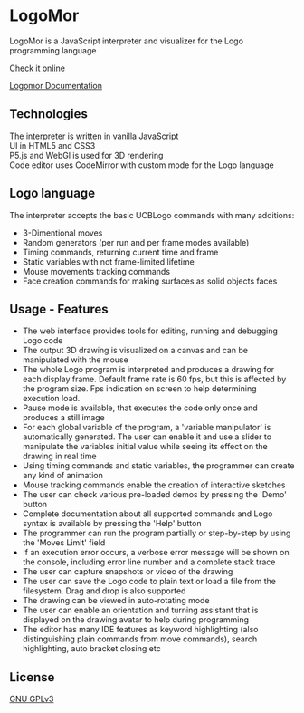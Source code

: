 # LogoMor

LogoMor is a JavaScript interpreter and visualizer for the Logo programming language

[Check it online](https://logomor.com/)

[Logomor Documentation](https://logomor.com/assets/Documentation.pdf)

## Technologies

The interpreter is written in vanilla JavaScript  
UI in HTML5 and CSS3  
P5.js and WebGl is used for 3D rendering  
Code editor uses CodeMirror with custom mode for the Logo language

## Logo language

The interpreter accepts the basic UCBLogo commands with many additions:
* 3-Dimentional moves
* Random generators (per run and per frame modes available)
* Timing commands, returning current time and frame
* Static variables with not frame-limited lifetime
* Mouse movements tracking commands
* Face creation commands for making surfaces as solid objects faces

## Usage - Features

- The web interface provides tools for editing, running and debugging Logo code  
- The output 3D drawing is visualized on a canvas and can be manipulated with the mouse  
- The whole Logo program is interpreted and produces a drawing for each display frame. Default frame rate is 60 fps, but this is affected by the program size. Fps indication on screen to help determining execution load. 
- Pause mode is available, that executes the code only once and produces a still image
- For each global variable of the program, a 'variable manipulator' is automatically generated. The user can enable it and use a slider to manipulate the variables initial value while seeing its effect on the drawing in real time
- Using timing commands and static variables, the programmer can create any kind of animation
- Mouse tracking commands enable the creation of interactive sketches  
- The user can check various pre-loaded demos by pressing the 'Demo' button  
- Complete documentation about all supported commands and Logo syntax is available by pressing the 'Help' button
- The programmer can run the program partially or step-by-step by using the 'Moves Limit' field
- If an execution error occurs, a verbose error message will be shown on the console, including error line number and a complete stack trace
- The user can capture snapshots or video of the drawing 
- The user can save the Logo code to plain text or load a file from the filesystem. Drag and drop is also supported
- The drawing can be viewed in auto-rotating mode
- The user can enable an orientation and turning assistant that is displayed on the drawing avatar to help during programming
- The editor has many IDE features as keyword highlighting (also distinguishing plain commands from move commands), search highlighting, auto bracket closing etc

## License
[GNU GPLv3](https://choosealicense.com/licenses/gpl-3.0/)

